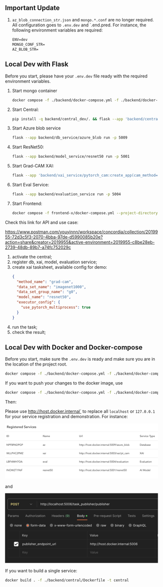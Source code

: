 ## Important Update

1. `az_blob_connection_str.json` and `mongo.*.conf` are no longer required. All configuration goes to `.env.dev` and `.end.pred. For instance, the following environment variables are required:

   ``` properties
   ENV=dev
   MONGO_CONF_STR=
   AZ_BLOB_STR=
   ```



## Local Dev with Flask

Before you start, please have your `.env.dev` file ready with the required environment variables.



1. Start mongo container

   ```bash
   docker compose -f ./backend/docker-compose.yml -f ./backend/docker-compose-dev.yml --project-directory . up mongo --build
   ```

2. Start Central:

   ```bash
   pip install -q backend/central_dev/. && flask --app 'backend/central:create_app("dev")' run -p 5006
   ```

3. Start Azure blob service

   ```bash
   flask --app backend/db_service/azure_blob run -p 5009
   ```

4. Start ResNet50:

   ```bash
   flask --app backend/model_service/resnet50 run -p 5001
   ```

5. Start Grad-CAM XAI:

   ```bash
   flask --app 'backend/xai_service/pytorch_cam:create_app(cam_method="grad-cam")' run -p 5003
   ```

6. Start Eval Service:

   ```bash
   flask --app backend/evaluation_service run -p 5004
   ```

7. Start Frontend:

   ```bash
   docker compose -f frontend-x/docker-compose.yml --project-directory . -p frontend up fex --build
   ```

Check this link for API and use case:

https://www.postman.com/youyinnn/workspace/concordia/collection/2019955-72d3c5f3-2070-4bba-97de-d5990085b20e?action=share&creator=2019955&active-environment=2019955-c8be28eb-2739-48db-89b7-a74fc752029c

1. activate the central;
2. register db, xai, model, evaluation service;
3. create xai tasksheet, available config for demo:
   ```json
   {
     "method_name": "grad-cam",
     "data_set_name": "imagenet1000",
     "data_set_group_name": "g0",
     "model_name": "resnet50",
     "executor_config": {
       "use_pytorch_multiprocess": true
     }
   }
   ```
4. run the task;
5. check the result;



## Local Dev with Docker and Docker-compose

Before you start, make sure the `.env.dev` is ready and make sure you are in the location of the project root.

``` bash
docker compose -f ./backend/docker-compose.yml -f ./backend/docker-compose-dev.yml --project-directory . up
```

If you want to push your changes to the docker image, use

``` bash
docker compose -f ./backend/docker-compose.yml -f ./backend/docker-compose-dev.yml --project-directory . up --build         
```



Then:

Please use http://host.docker.internal` to replace all `localhost` or `127.0.0.1` for your service registration and demonstration. For instance:

![image-20231120213900357](docs/image-20231120213900357.png)

and

![image-20231120214042383](docs/image-20231120214042383.png)



If you want to build a single service:

``` bash
docker build . -f ./backend/central/Dockerfile -t central
```

